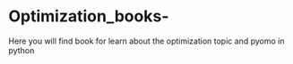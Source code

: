 # Optimization_books-
Here you will find book for learn about the optimization topic and pyomo in python 
